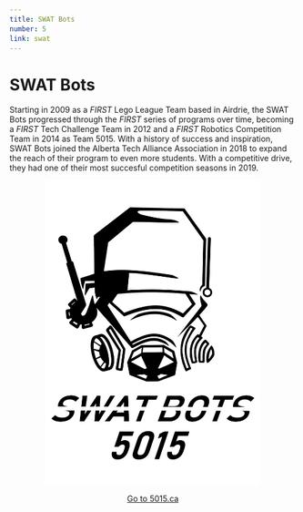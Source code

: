 ```yaml
---
title: SWAT Bots
number: 5
link: swat
---
```

<div class="col-md-8">
    <h1>SWAT Bots</h1>
	<p>Starting in 2009 as a <i>FIRST</i> Lego League Team based in Airdrie, the SWAT Bots progressed through the <i>FIRST</i> series of programs over time, becoming a <i>FIRST</i> Tech Challenge Team in 2012 and a <i>FIRST</i> Robotics Competition Team in 2014 as Team 5015. With a history of success and inspiration, SWAT Bots joined the Alberta Tech Alliance Association in 2018 to expand the reach of their program to even more students. With a competitive drive, they had one of their most succesful competition seasons in 2019.</p>
</div>
<div class="col-md-4" style="justify-content: center; display: flex; align-items: center;">
    <img class="img-fluid" style="width: 75%" src="/resources/img/swat.png" />
</div>
<div style="text-align: center; margin-top: 15px" class="col-12">
    <a class="swatButton" href="http://5015.ca">Go to 5015.ca</a>
</div>